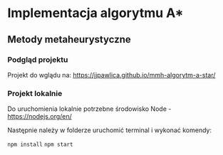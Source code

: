 # Implementacja algorytmu A\*

## Metody metaheurystyczne

### Podgląd projektu

Projekt do wglądu na: https://jjpawlica.github.io/mmh-algorytm-a-star/

### Projekt lokalnie

Do uruchomienia lokalnie potrzebne środowisko Node - https://nodejs.org/en/

Następnie należy w folderze uruchomić terminal i wykonać komendy:

`npm install`
`npm start`
